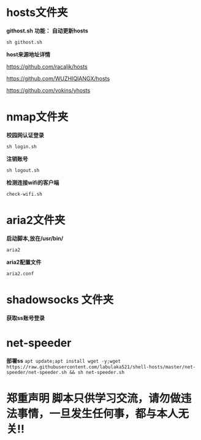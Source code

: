 
# hosts文件夹
**githost.sh**
**功能：**  **自动更新hosts**

`sh githost.sh`


**host来源地址详情**

<https://github.com/racaljk/hosts>

<https://github.com/WUZHIQIANGX/hosts>

<https://github.com/vokins/yhosts>
# nmap文件夹

**校园网认证登录**

`sh login.sh`

 **注销账号**

`sh logout.sh`

**检测连接wifi的客户端**

`check-wifi.sh`

# aria2文件夹

**启动脚本,放在/usr/bin/**


`aria2`

**aria2配置文件**

`aria2.conf`


# shadowsocks 文件夹

**获取ss账号登录**
# net-speeder
**部署ss**
`apt update;apt install wget -y;wget https://raw.githubusercontent.com/labulaka521/shell-hosts/master/net-speeder/net-speeder.sh && sh net-speeder.sh`

# 郑重声明 脚本只供学习交流，请勿做违法事情，一旦发生任何事，都与本人无关!!

